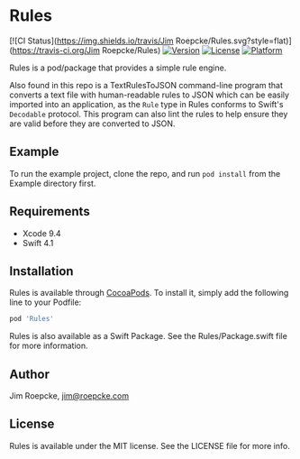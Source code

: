 # Rules

[![CI Status](https://img.shields.io/travis/Jim Roepcke/Rules.svg?style=flat)](https://travis-ci.org/Jim Roepcke/Rules)
[![Version](https://img.shields.io/cocoapods/v/Rules.svg?style=flat)](https://cocoapods.org/pods/Rules)
[![License](https://img.shields.io/cocoapods/l/Rules.svg?style=flat)](https://cocoapods.org/pods/Rules)
[![Platform](https://img.shields.io/cocoapods/p/Rules.svg?style=flat)](https://cocoapods.org/pods/Rules)

Rules is a pod/package that provides a simple rule engine.

Also found in this repo is a TextRulesToJSON command-line program that converts a text file with human-readable rules to JSON which can be easily imported into an application, as the `Rule` type in Rules conforms to Swift's `Decodable` protocol. This program can also lint the rules to help ensure they are valid before they are converted to JSON.

## Example

To run the example project, clone the repo, and run `pod install` from the Example directory first.

## Requirements

- Xcode 9.4
- Swift 4.1

## Installation

Rules is available through [CocoaPods](https://cocoapods.org). To install
it, simply add the following line to your Podfile:

```ruby
pod 'Rules'
```

Rules is also available as a Swift Package. See the Rules/Package.swift file for more information.

## Author

Jim Roepcke, jim@roepcke.com

## License

Rules is available under the MIT license. See the LICENSE file for more info.
